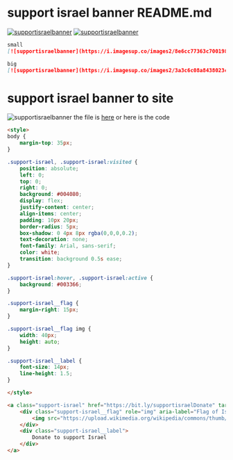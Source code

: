 # support israel banner README.md
[![supportisraelbanner](https://i.imagesup.co/images2/8e6cc77363c700198839ae0da7d7fe2409f07647.png)](https://github.com/TheYali1/support-israel-banner/tree/main)
[![supportisraelbanner](https://i.imagesup.co/images2/3a3c6c08a8438023cd50e115d703a97d92a8d5b7.png)](https://github.com/TheYali1/support-israel-banner/tree/main)
```md
small
[![supportisraelbanner](https://i.imagesup.co/images2/8e6cc77363c700198839ae0da7d7fe2409f07647.png)](https://github.com/TheYali1/support-israel-banner/tree/main)

big
[![supportisraelbanner](https://i.imagesup.co/images2/3a3c6c08a8438023cd50e115d703a97d92a8d5b7.png)](https://github.com/TheYali1/support-israel-banner/tree/main)

```
# support israel banner to site
![supportisraelbanner](https://i.imagesup.co/images2/d29f8c730956ad7c4813b1a400faecacae7cbb71.png)
the file is [here](https://github.com/TheYali1/support-israel-banner/blob/main/Banner.html)
or
here is the code
```md
<style>
body {
	margin-top: 35px;
}

.support-israel, .support-israel:visited {
	position: absolute;
	left: 0;
	top: 0;
	right: 0;
	background: #004080;
	display: flex;
	justify-content: center;
	align-items: center;
	padding: 10px 20px;
	border-radius: 5px;
	box-shadow: 0 4px 8px rgba(0,0,0,0.2);
	text-decoration: none;
	font-family: Arial, sans-serif;
	color: white;
	transition: background 0.5s ease;
}

.support-israel:hover, .support-israel:active {
	background: #003366;
}

.support-israel__flag {
	margin-right: 15px;
}

.support-israel__flag img {
	width: 40px;
	height: auto;
}

.support-israel__label {
	font-size: 14px;
	line-height: 1.5;
}

</style>

<a class="support-israel" href="https://bit.ly/supportisraelDonate" target="_blank" rel="nofollow noopener" title="Donate to support Israel">
	<div class="support-israel__flag" role="img" aria-label="Flag of Israel">
		<img src="https://upload.wikimedia.org/wikipedia/commons/thumb/d/d4/Flag_of_Israel.svg/1280px-Flag_of_Israel.svg.png" alt="Flag of Israel">
	</div>
	<div class="support-israel__label">
		Donate to support Israel
	</div>
</a>

```
